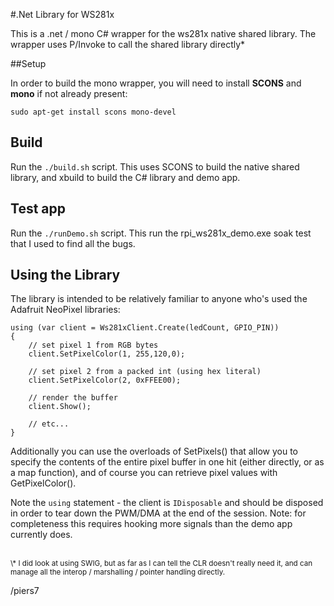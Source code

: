 
#.Net Library for WS281x

This is a .net / mono C# wrapper for the ws281x native shared library.
The wrapper uses P/Invoke to call the shared library directly*

##Setup

In order to build the mono wrapper, you will need to install **SCONS** 
and **mono** if not already present:

    sudo apt-get install scons mono-devel

## Build

Run the `./build.sh` script. This uses SCONS to build the native shared 
library, and xbuild to build the C# library and demo app.

## Test app

Run the `./runDemo.sh` script. This run the rpi\_ws281x_demo.exe soak 
test that I used to find all the bugs.

## Using the Library
The library is intended to be relatively familiar to anyone who's used 
the Adafruit NeoPixel libraries:

	using (var client = Ws281xClient.Create(ledCount, GPIO_PIN))
	{
		// set pixel 1 from RGB bytes
		client.SetPixelColor(1, 255,120,0);

		// set pixel 2 from a packed int (using hex literal)
		client.SetPixelColor(2, 0xFFEE00);

		// render the buffer
		client.Show();

		// etc...
	}

Additionally you can use the overloads of SetPixels() that allow you to 
specify the contents of the entire pixel buffer in one hit (either directly, 
or as a map function), and of course you can retrieve pixel values with GetPixelColor().

Note the `using` statement - the client is `IDisposable` and should be 
disposed in order to tear down the PWM/DMA at the end of the session. 
Note: for completeness this requires hooking more signals than the demo app currently does.

<br/>
<small>
\* I did look at using SWIG, but as far as I can tell the CLR doesn't really need it, 
and can manage all the interop / marshalling / pointer handling directly.
</small>

/piers7

